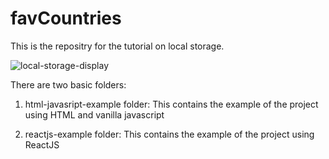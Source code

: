 # favCountries

This is the repositry for the tutorial on local storage.

![local-storage-display](https://user-images.githubusercontent.com/54344301/224839511-dcf3abce-cded-492a-812e-4bbe4cd09e95.gif)

There are two basic folders:

1. html-javasript-example folder: This contains the example of the project using HTML and vanilla javascript

2. reactjs-example folder: This contains the example of the project using ReactJS
